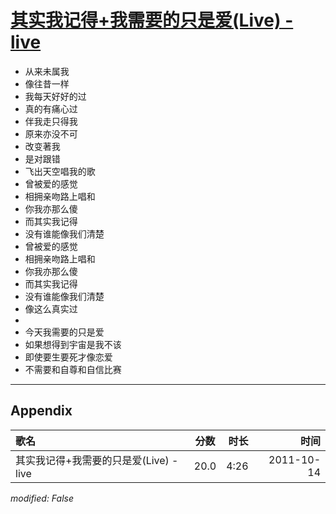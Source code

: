 # [其实我记得+我需要的只是爱(Live) - live](https://music.163.com/song?id=64240)

* 从来未属我
* 像往昔一样
* 我每天好好的过
* 真的有痛心过
* 伴我走只得我
* 原来亦没不可
* 改变著我
* 是对跟错
* 飞出天空唱我的歌
* 曾被爱的感觉
* 相拥亲吻路上唱和
* 你我亦那么傻
* 而其实我记得
* 没有谁能像我们清楚
* 曾被爱的感觉
* 相拥亲吻路上唱和
* 你我亦那么傻
* 而其实我记得
* 没有谁能像我们清楚
* 像这么真实过
* 
* 今天我需要的只是爱
* 如果想得到宇宙是我不该
* 即使要生要死才像恋爱
* 不需要和自尊和自信比赛


---

## Appendix

|歌名|分数|时长|时间|
|:---|:---:|---:|---:|
|其实我记得+我需要的只是爱(Live) - live|20.0|4:26|2011-10-14

*modified: False*
